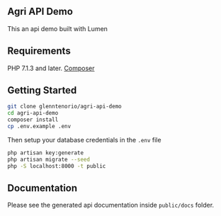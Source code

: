 Agri API Demo
-------------

This an api demo built with Lumen

## Requirements

PHP 7.1.3 and later.
[Composer](http://getcomposer.org/)

## Getting Started

```bash
git clone glenntenorio/agri-api-demo
cd agri-api-demo
composer install
cp .env.example .env
```

Then setup your database credentials in the `.env` file

```bash
php artisan key:generate
php artisan migrate --seed
php -S localhost:8000 -t public
```

## Documentation

Please see the generated api documentation inside `public/docs` folder.


